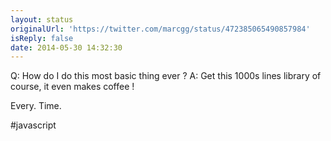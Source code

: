 ```yaml
---
layout: status
originalUrl: 'https://twitter.com/marcgg/status/472385065490857984'
isReply: false
date: 2014-05-30 14:32:30
---
```


Q: How do I do this most basic thing ever ?
A: Get this 1000s lines library of course, it even makes coffee !

Every. Time.

#javascript
